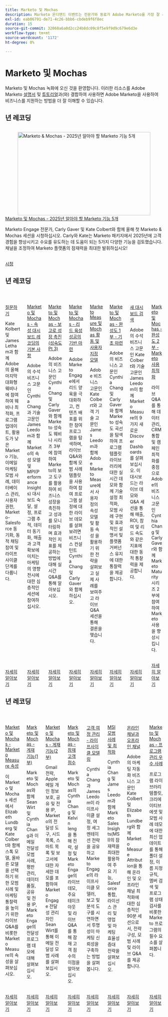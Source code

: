 ```yaml
---
title: Marketo 및 Mochas
description: Marketo 온디맨드 이벤트는 전문가와 동료가 Adobe Marketo을 가장 잘 사용하는 방법에 대한 생각과 아이디어를 공유한 비디오 라이브러리입니다.
exl-id: eab06791-de71-4c26-bbb6-cbdeb9f6f8ec
duration: 15
source-git-commit: 32060a6a0d2cc24b8dc09c8f5e9f9d9c679e6d3e
workflow-type: tm+mt
source-wordcount: '1172'
ht-degree: 0%

---
```


# Marketo 및 Mochas

Marketo 및 Mochas 녹화에 오신 것을 환영합니다. 이러한 리소스를 Adobe Marketo [설명서](https://experienceleague.adobe.com/docs/marketo-engage.html?lang=ko) 및 [튜토리얼](https://experienceleague.adobe.com/docs/marketo-learn/tutorials/overview.html?lang=ko)과(와) 결합하여 사용하면 Adobe Marketo을 사용하여 비즈니스를 지원하는 방법을 더 잘 이해할 수 있습니다.

## 년 레코딩

<!-- CARDS

{cta  = Watch}

* 2025/5-features-to-know.md
-->
<!-- START CARDS HTML - DO NOT MODIFY BY HAND -->
<div class="columns">
    <div class="column is-half-tablet is-half-desktop is-one-third-widescreen" aria-label="Marketo & Mochas - 5 Marketo Features to Know in 2025">
        <div class="card" style="height: 100%; display: flex; flex-direction: column; height: 100%;">
            <div class="card-image">
                <figure class="image x-is-16by9">
                    <a href="2025/5-features-to-know.md" title="Marketo &amp; Mochas - 2025년 알아야 할 Marketo 기능 5개" target="_blank" rel="referrer">
                        <img class="is-bordered-r-small" src="https://video.tv.adobe.com/v/3444165/?format=jpeg&nocache=1739487703491" alt="Marketo &amp; Mochas - 2025년 알아야 할 Marketo 기능 5개"
                             style="width: 100%; aspect-ratio: 16 / 9; object-fit: cover; overflow: hidden; display: block; margin: auto;">
                    </a>
                </figure>
            </div>
            <div class="card-content is-padded-small" style="display: flex; flex-direction: column; flex-grow: 1; justify-content: space-between;">
                <div class="top-card-content">
                    <p class="headline is-size-6 has-text-weight-bold">
                        <a href="2025/5-features-to-know.md" target="_blank" rel="referrer" title="Marketo &amp; Mochas - 2025년 알아야 할 Marketo 기능 5개">Marketo 및 Mochas - 2025년 알아야 할 Marketo 기능 5개</a>
                    </p>
                    <p class="is-size-6">Marketo Engage 전문가, Carly Gaver 및 Kate Colbert와 함께 올해 첫 Marketo &amp; Mochas 세션을 시청하십시오. Carly와 Kate는 Marketo 패키지에서 2025년에 고객 경험을 향상시키고 수요를 유도하는 데 도움이 되는 5가지 다양한 기능을 검토했습니다. 채널을 조정하여 Marketo 플랫폼의 잠재력을 최대한 발휘하십시오!</p>
                </div>
                <a href="2025/5-features-to-know.md" target="_blank" rel="referrer" class="spectrum-Button spectrum-Button--outline spectrum-Button--primary spectrum-Button--sizeM" style="align-self: flex-start; margin-top: 1rem;">
                    <span class="spectrum-Button-label has-no-wrap has-text-weight-bold">시청</span>
                </a>
            </div>
        </div>
    </div>
</div>
<!-- END CARDS HTML - DO NOT MODIFY BY HAND -->

## 년 레코딩

<!-- CARDS

* 2024/ask-me-anything.md
* 2024/attribution-dashboard-recording.md
* 2024/drive-growth-with-reporting.md
* 2024/lead-nurture-success.md
* 2024/marketo-measure-and-mochas-activities-and-custom-models.md
* 2024/maturity-part1-foundation.md
* 2024/new-discover-dashboard.md
* 2024/optimize-marketo-usage.md

-->
<!-- START CARDS HTML - DO NOT MODIFY BY HAND -->
<div class="columns">
    <div class="column is-half-tablet is-half-desktop is-one-third-widescreen" aria-label="Ask Me Anything">
        <div class="card" style="height: 100%; display: flex; flex-direction: column; height: 100%;">
            <div class="card-image">
                <figure class="image x-is-16by9">
                    <a href="2024/ask-me-anything.md" title="무엇이든 묻기" target="_blank" rel="referrer">
                        <img class="is-bordered-r-small" src="https://video.tv.adobe.com/v/3438195/?format=jpeg&nocache=1739487703914" alt="무엇이든 묻기"
                             style="width: 100%; aspect-ratio: 16 / 9; object-fit: cover; overflow: hidden; display: block; margin: auto;">
                    </a>
                </figure>
            </div>
            <div class="card-content is-padded-small" style="display: flex; flex-direction: column; flex-grow: 1; justify-content: space-between;">
                <div class="top-card-content">
                    <p class="headline is-size-6 has-text-weight-bold">
                        <a href="2024/ask-me-anything.md" target="_blank" rel="referrer" title="무엇이든 묻기">질문하기</a>
                    </p>
                    <p class="is-size-6">Kate Kolbert 및 James Letham과 함께 Adobe의 올해 마지막 대화형 웨비나에 참여하여 웨비나 최적화, 프로그램 업데이트, 활용도가 낮은 Marketo 기능, 이메일 마케팅 모범 사례, 데이터베이스 관리, 사용자 권한, Marketo-Salesforce 동기화, 동적 채팅 참여 및 라이프사이클 단계를 다룹니다.</p>
                </div>
                <a href="2024/ask-me-anything.md" target="_blank" rel="referrer" class="spectrum-Button spectrum-Button--outline spectrum-Button--primary spectrum-Button--sizeM" style="align-self: flex-start; margin-top: 1rem;">
                    <span class="spectrum-Button-label has-no-wrap has-text-weight-bold">자세히 알아보기</span>
                </a>
            </div>
        </div>
    </div>
    <div class="column is-half-tablet is-half-desktop is-one-third-widescreen" aria-label="Marketo & Mochas - Fundamentals of Attribution Dashboards Recording">
        <div class="card" style="height: 100%; display: flex; flex-direction: column; height: 100%;">
            <div class="card-image">
                <figure class="image x-is-16by9">
                    <a href="2024/attribution-dashboard-recording.md" title="Marketo 및 Mochas - 기여도 분석 대시보드 기록의 기본 사항" target="_blank" rel="referrer">
                        <img class="is-bordered-r-small" src="https://video.tv.adobe.com/v/3427255/?format=jpeg&nocache=1739487703898" alt="Marketo 및 Mochas - 기여도 분석 대시보드 기록의 기본 사항"
                             style="width: 100%; aspect-ratio: 16 / 9; object-fit: cover; overflow: hidden; display: block; margin: auto;">
                    </a>
                </figure>
            </div>
            <div class="card-content is-padded-small" style="display: flex; flex-direction: column; flex-grow: 1; justify-content: space-between;">
                <div class="top-card-content">
                    <p class="headline is-size-6 has-text-weight-bold">
                        <a href="2024/attribution-dashboard-recording.md" target="_blank" rel="referrer" title="Marketo 및 Mochas - 기여도 분석 대시보드 기록의 기본 사항">Marketo 및 Mochas - 속성 대시보드 레코딩의 기본 사항</a>
                    </p>
                    <p class="is-size-6">Adobe의 수석 비즈니스 고문인 Cynthia Chang과 기술 고문인 James Leedom과 함께 Marketo의 속성 모델 및 MPI(Performance Insights) 대시보드 숙달, 설정, 프로그램 추적, 데이터 동기화, 매출과 고객 확보에 미치는 마케팅의 영향 전시에 대한 심층적인 세션에 참여하십시오.</p>
                </div>
                <a href="2024/attribution-dashboard-recording.md" target="_blank" rel="referrer" class="spectrum-Button spectrum-Button--outline spectrum-Button--primary spectrum-Button--sizeM" style="align-self: flex-start; margin-top: 1rem;">
                    <span class="spectrum-Button-label has-no-wrap has-text-weight-bold">자세히 알아보기</span>
                </a>
            </div>
        </div>
    </div>
    <div class="column is-half-tablet is-half-desktop is-one-third-widescreen" aria-label="Marketo & Mochas - Driving Growth with Reporting (Maturity Pt 3)">
        <div class="card" style="height: 100%; display: flex; flex-direction: column; height: 100%;">
            <div class="card-image">
                <figure class="image x-is-16by9">
                    <a href="2024/drive-growth-with-reporting.md" title="Marketo 및 Mochas - 보고로 성장 주도(성숙도 Pt 3)" target="_blank" rel="referrer">
                        <img class="is-bordered-r-small" src="https://video.tv.adobe.com/v/3435407/?format=jpeg&nocache=1739487703946" alt="Marketo 및 Mochas - 보고로 성장 주도(성숙도 Pt 3)"
                             style="width: 100%; aspect-ratio: 16 / 9; object-fit: cover; overflow: hidden; display: block; margin: auto;">
                    </a>
                </figure>
            </div>
            <div class="card-content is-padded-small" style="display: flex; flex-direction: column; flex-grow: 1; justify-content: space-between;">
                <div class="top-card-content">
                    <p class="headline is-size-6 has-text-weight-bold">
                        <a href="2024/drive-growth-with-reporting.md" target="_blank" rel="referrer" title="Marketo 및 Mochas - 보고로 성장 주도(성숙도 Pt 3)">Marketo 및 Mochas - 보고로 성장 촉진(성숙도 Pt 3)</a>
                    </p>
                    <p class="is-size-6">Adobe의 비즈니스 고문인 Cynthia Chang 및 Carly Gaver와 함께 Marketo 성숙도 웨비나 시리즈 3부에 참여하여 Marketo의 보고 도구를 활용하여 비즈니스 성장을 촉진하고 성과를 모니터링하며 효과적인 지표를 제공하는 방법에 대해 실시간 Q&amp;A를 통해 알아보십시오.</p>
                </div>
                <a href="2024/drive-growth-with-reporting.md" target="_blank" rel="referrer" class="spectrum-Button spectrum-Button--outline spectrum-Button--primary spectrum-Button--sizeM" style="align-self: flex-start; margin-top: 1rem;">
                    <span class="spectrum-Button-label has-no-wrap has-text-weight-bold">자세히 알아보기</span>
                </a>
            </div>
        </div>
    </div>
    <div class="column is-half-tablet is-half-desktop is-one-third-widescreen" aria-label="Marketo & Mochas - Laying the Foundation for Lead Nurture Success">
        <div class="card" style="height: 100%; display: flex; flex-direction: column; height: 100%;">
            <div class="card-image">
                <figure class="image x-is-16by9">
                    <a href="2024/lead-nurture-success.md" title="Marketo 및 Mochas - 리드 육성 성공의 기반 마련" target="_blank" rel="referrer">
                        <img class="is-bordered-r-small" src="https://video.tv.adobe.com/v/3429436/?format=jpeg&nocache=1739487703955" alt="Marketo 및 Mochas - 리드 육성 성공의 기반 마련"
                             style="width: 100%; aspect-ratio: 16 / 9; object-fit: cover; overflow: hidden; display: block; margin: auto;">
                    </a>
                </figure>
            </div>
            <div class="card-content is-padded-small" style="display: flex; flex-direction: column; flex-grow: 1; justify-content: space-between;">
                <div class="top-card-content">
                    <p class="headline is-size-6 has-text-weight-bold">
                        <a href="2024/lead-nurture-success.md" target="_blank" rel="referrer" title="Marketo 및 Mochas - 리드 육성 성공의 기반 마련">Marketo 및 Mochas - 리드 육성 성공의 기반 마련</a>
                    </p>
                    <p class="is-size-6">Adobe Marketo Engage에서 리드 양육을 극대화하고, 컨텐츠 배포를 위한 참여 프로그램을 탐색하며, 라이브 Q&amp;A와 함께 모범 사례 템플릿을 사용하여 참여 프로그램 설정에 대한 라이브 데모를 살펴보려면 비즈니스 컨설턴트 Cynthia Chang 및 Carly Gaver와 함께하십시오.</p>
                </div>
                <a href="2024/lead-nurture-success.md" target="_blank" rel="referrer" class="spectrum-Button spectrum-Button--outline spectrum-Button--primary spectrum-Button--sizeM" style="align-self: flex-start; margin-top: 1rem;">
                    <span class="spectrum-Button-label has-no-wrap has-text-weight-bold">자세히 알아보기</span>
                </a>
            </div>
        </div>
    </div>
    <div class="column is-half-tablet is-half-desktop is-one-third-widescreen" aria-label="Marketo Measure & Mochas Activities and Custom Models">
        <div class="card" style="height: 100%; display: flex; flex-direction: column; height: 100%;">
            <div class="card-image">
                <figure class="image x-is-16by9">
                    <a href="2024/marketo-measure-and-mochas-activities-and-custom-models.md" title="Marketo Measure 및 Mochas 활동 및 사용자 지정 모델" target="_blank" rel="referrer">
                        <img class="is-bordered-r-small" src="https://video.tv.adobe.com/v/3432603/?format=jpeg&nocache=1739487703927" alt="Marketo Measure 및 Mochas 활동 및 사용자 지정 모델"
                             style="width: 100%; aspect-ratio: 16 / 9; object-fit: cover; overflow: hidden; display: block; margin: auto;">
                    </a>
                </figure>
            </div>
            <div class="card-content is-padded-small" style="display: flex; flex-direction: column; flex-grow: 1; justify-content: space-between;">
                <div class="top-card-content">
                    <p class="headline is-size-6 has-text-weight-bold">
                        <a href="2024/marketo-measure-and-mochas-activities-and-custom-models.md" target="_blank" rel="referrer" title="Marketo Measure 및 Mochas 활동 및 사용자 지정 모델">Marketo Measure 및 Mochas 활동 및 사용자 지정 모델</a>
                    </p>
                    <p class="is-size-6">Adobe 비즈니스 고문인 Kate Colbert와 고객 기술 고문인 James Leedom과 함께 Adobe Marketo Measure에서 사용자 정의 속성 모델 및 활동 속성 을 활용하기 위한 전략을 살펴보고 실제 사례를 보여주고 라이브 Q&amp;A 세션을 통해 결론을 맺습니다.</p>
                </div>
                <a href="2024/marketo-measure-and-mochas-activities-and-custom-models.md" target="_blank" rel="referrer" class="spectrum-Button spectrum-Button--outline spectrum-Button--primary spectrum-Button--sizeM" style="align-self: flex-start; margin-top: 1rem;">
                    <span class="spectrum-Button-label has-no-wrap has-text-weight-bold">자세히 알아보기</span>
                </a>
            </div>
        </div>
    </div>
    <div class="column is-half-tablet is-half-desktop is-one-third-widescreen" aria-label="Marketo & Mochas - Maturity Part 1 - Laying the Foundation">
        <div class="card" style="height: 100%; display: flex; flex-direction: column; height: 100%;">
            <div class="card-image">
                <figure class="image x-is-16by9">
                    <a href="2024/maturity-part1-foundation.md" title="Marketo &amp; Mochas - 완성도 1부 - 기초 마련" target="_blank" rel="referrer">
                        <img class="is-bordered-r-small" src="https://video.tv.adobe.com/v/3432499/?format=jpeg&nocache=1739487703936" alt="Marketo &amp; Mochas - 완성도 1부 - 기초 마련"
                             style="width: 100%; aspect-ratio: 16 / 9; object-fit: cover; overflow: hidden; display: block; margin: auto;">
                    </a>
                </figure>
            </div>
            <div class="card-content is-padded-small" style="display: flex; flex-direction: column; flex-grow: 1; justify-content: space-between;">
                <div class="top-card-content">
                    <p class="headline is-size-6 has-text-weight-bold">
                        <a href="2024/maturity-part1-foundation.md" target="_blank" rel="referrer" title="Marketo &amp; Mochas - 완성도 1부 - 기초 마련">Marketo 및 Mochas - 완성도 1부 - 기초 마련</a>
                    </p>
                    <p class="is-size-6">Adobe의 비즈니스 고문인 Cynthia Chang 및 Carly Gaver와 함께 Marketo 성숙도 곡선을 탐색하여 프로그램 템플릿 라이브러리에 대한 실시간 데모와 함께 기술 설정 최적화, 모범 사례 구현 및 효과적인 설명서 및 플랫폼 거버넌스 유지에 대한 통찰력을 제공합니다.</p>
                </div>
                <a href="2024/maturity-part1-foundation.md" target="_blank" rel="referrer" class="spectrum-Button spectrum-Button--outline spectrum-Button--primary spectrum-Button--sizeM" style="align-self: flex-start; margin-top: 1rem;">
                    <span class="spectrum-Button-label has-no-wrap has-text-weight-bold">자세히 알아보기</span>
                </a>
            </div>
        </div>
    </div>
    <div class="column is-half-tablet is-half-desktop is-one-third-widescreen" aria-label="New Discover Dashboards">
        <div class="card" style="height: 100%; display: flex; flex-direction: column; height: 100%;">
            <div class="card-image">
                <figure class="image x-is-16by9">
                    <a href="2024/new-discover-dashboard.md" title="새 대시보드 검색" target="_blank" rel="referrer">
                        <img class="is-bordered-r-small" src="https://video.tv.adobe.com/v/3428405/?format=jpeg&nocache=1739487703972" alt="새 대시보드 검색"
                             style="width: 100%; aspect-ratio: 16 / 9; object-fit: cover; overflow: hidden; display: block; margin: auto;">
                    </a>
                </figure>
            </div>
            <div class="card-content is-padded-small" style="display: flex; flex-direction: column; flex-grow: 1; justify-content: space-between;">
                <div class="top-card-content">
                    <p class="headline is-size-6 has-text-weight-bold">
                        <a href="2024/new-discover-dashboard.md" target="_blank" rel="referrer" title="새 대시보드 검색">새 대시보드 검색</a>
                    </p>
                    <p class="is-size-6">Adobe의 수석 비즈니스 고문인 Kate Colbert와 기술 고문인 James Leedom이 함께 Marketo Measure의 9가지 새로운 Discover Dashboards를 살펴보십시오. 이 대시보드는 라이브 데모와 Q&amp;A 세션을 통해 매출, ROI, 참여 및 리드 속도와 같은 지표에 대한 동적 통찰력을 제공합니다.</p>
                </div>
                <a href="2024/new-discover-dashboard.md" target="_blank" rel="referrer" class="spectrum-Button spectrum-Button--outline spectrum-Button--primary spectrum-Button--sizeM" style="align-self: flex-start; margin-top: 1rem;">
                    <span class="spectrum-Button-label has-no-wrap has-text-weight-bold">자세히 알아보기</span>
                </a>
            </div>
        </div>
    </div>
    <div class="column is-half-tablet is-half-desktop is-one-third-widescreen" aria-label="Marketo & Mochas - Maturity Part 2 - Optimizing Your Marketo Usage">
        <div class="card" style="height: 100%; display: flex; flex-direction: column; height: 100%;">
            <div class="card-image">
                <figure class="image x-is-16by9">
                    <a href="2024/optimize-marketo-usage.md" title="Marketo 및 Mochas - 완성도 2부 - Marketo 사용 최적화" target="_blank" rel="referrer">
                        <img class="is-bordered-r-small" src="https://video.tv.adobe.com/v/3434699/?format=jpeg&nocache=1739487703965" alt="Marketo 및 Mochas - 완성도 2부 - Marketo 사용 최적화"
                             style="width: 100%; aspect-ratio: 16 / 9; object-fit: cover; overflow: hidden; display: block; margin: auto;">
                    </a>
                </figure>
            </div>
            <div class="card-content is-padded-small" style="display: flex; flex-direction: column; flex-grow: 1; justify-content: space-between;">
                <div class="top-card-content">
                    <p class="headline is-size-6 has-text-weight-bold">
                        <a href="2024/optimize-marketo-usage.md" target="_blank" rel="referrer" title="Marketo 및 Mochas - 완성도 2부 - Marketo 사용 최적화">Marketo 및 Mochas - 완성도 2부 - Marketo 사용 최적화</a>
                    </p>
                    <p class="is-size-6">라이브 Q&amp;A를 통해 데이터 관리, CRM 통합 및 캠페인 최적화를 중점으로 Adobe의 비즈니스 고문인 Cynthia Chang 및 Carly Gaver와 함께 Marketo Maturity 시리즈 2부에 참여하여 Marketo 사용을 향상시킵니다.</p>
                </div>
                <a href="2024/optimize-marketo-usage.md" target="_blank" rel="referrer" class="spectrum-Button spectrum-Button--outline spectrum-Button--primary spectrum-Button--sizeM" style="align-self: flex-start; margin-top: 1rem;">
                    <span class="spectrum-Button-label has-no-wrap has-text-weight-bold">자세히 알아보기</span>
                </a>
            </div>
        </div>
    </div>
</div>
<!-- END CARDS HTML - DO NOT MODIFY BY HAND -->

## 년 레코딩

<!-- CARDS

* 2023/attribution.md
* 2023/deliverability-part-one.md
* 2023/deliverability-part-two.md
* 2023/lead-scoring.md
* 2023/lifecycle-modeling.md
* 2023/msi-best-practices.md
* 2023/online-offline.md
* 2023/program-management.md

-->
<!-- START CARDS HTML - DO NOT MODIFY BY HAND -->
<div class="columns">
    <div class="column is-half-tablet is-half-desktop is-one-third-widescreen" aria-label="Marketo and Mochas - Marketo Measure Attribution">
        <div class="card" style="height: 100%; display: flex; flex-direction: column; height: 100%;">
            <div class="card-image">
                <figure class="image x-is-16by9">
                    <a href="2023/attribution.md" title="Marketo 및 Mochas - Marketo Measure 속성" target="_blank" rel="referrer">
                        <img class="is-bordered-r-small" src="https://video.tv.adobe.com/v/3413506/?format=jpeg&nocache=1739487705172" alt="Marketo 및 Mochas - Marketo Measure 속성"
                             style="width: 100%; aspect-ratio: 16 / 9; object-fit: cover; overflow: hidden; display: block; margin: auto;">
                    </a>
                </figure>
            </div>
            <div class="card-content is-padded-small" style="display: flex; flex-direction: column; flex-grow: 1; justify-content: space-between;">
                <div class="top-card-content">
                    <p class="headline is-size-6 has-text-weight-bold">
                        <a href="2023/attribution.md" target="_blank" rel="referrer" title="Marketo 및 Mochas - Marketo Measure 속성">Marketo 및 Mochas - Marketo Measure 속성</a>
                    </p>
                    <p class="is-size-6">이 Marketo 및 Mochas 세션에서 Elizabeth Lundberg 및 Kate Colbert와 함께 스톡 모델, 올바른 모델을 선택하기 위한 모범 사례 및 마케팅 통찰력을 높이기 위한 라이브 Q&amp;A를 비롯한 Marketo Measure의 속성을 살펴보십시오.</p>
                </div>
                <a href="2023/attribution.md" target="_blank" rel="referrer" class="spectrum-Button spectrum-Button--outline spectrum-Button--primary spectrum-Button--sizeM" style="align-self: flex-start; margin-top: 1rem;">
                    <span class="spectrum-Button-label has-no-wrap has-text-weight-bold">자세히 알아보기</span>
                </a>
            </div>
        </div>
    </div>
    <div class="column is-half-tablet is-half-desktop is-one-third-widescreen" aria-label="Marketo and Mochas - Deliverability (Part 1)">
        <div class="card" style="height: 100%; display: flex; flex-direction: column; height: 100%;">
            <div class="card-image">
                <figure class="image x-is-16by9">
                    <a href="2023/deliverability-part-one.md" title="Marketo 및 Mochas - 전달성(1부)" target="_blank" rel="referrer">
                        <img class="is-bordered-r-small" src="https://video.tv.adobe.com/v/3416666/?format=jpeg&nocache=1739487705157" alt="Marketo 및 Mochas - 전달성(1부)"
                             style="width: 100%; aspect-ratio: 16 / 9; object-fit: cover; overflow: hidden; display: block; margin: auto;">
                    </a>
                </figure>
            </div>
            <div class="card-content is-padded-small" style="display: flex; flex-direction: column; flex-grow: 1; justify-content: space-between;">
                <div class="top-card-content">
                    <p class="headline is-size-6 has-text-weight-bold">
                        <a href="2023/deliverability-part-one.md" target="_blank" rel="referrer" title="Marketo 및 Mochas - 전달성(1부)">Marketo 및 Mochas - 게재 기능(1부)</a>
                    </p>
                    <p class="is-size-6">Marketo 및 Mochas와 함께 Sean Wirt 및 Cynthia Chang과 이메일 전달성 모범 사례, 평판 관리, 데이터 품질, 공유 및 전용 IP, Marketo Engage의 전달성 프로그램 데모에 대해 살펴보십시오.</p>
                </div>
                <a href="2023/deliverability-part-one.md" target="_blank" rel="referrer" class="spectrum-Button spectrum-Button--outline spectrum-Button--primary spectrum-Button--sizeM" style="align-self: flex-start; margin-top: 1rem;">
                    <span class="spectrum-Button-label has-no-wrap has-text-weight-bold">자세히 알아보기</span>
                </a>
            </div>
        </div>
    </div>
    <div class="column is-half-tablet is-half-desktop is-one-third-widescreen" aria-label="Marketo and Mochas - Deliverability (Part 2)">
        <div class="card" style="height: 100%; display: flex; flex-direction: column; height: 100%;">
            <div class="card-image">
                <figure class="image x-is-16by9">
                    <a href="2023/deliverability-part-two.md" title="Marketo 및 Mochas - 전달성(2부)" target="_blank" rel="referrer">
                        <img class="is-bordered-r-small" src="https://video.tv.adobe.com/v/3418668/?format=jpeg&nocache=1739487705183" alt="Marketo 및 Mochas - 전달성(2부)"
                             style="width: 100%; aspect-ratio: 16 / 9; object-fit: cover; overflow: hidden; display: block; margin: auto;">
                    </a>
                </figure>
            </div>
            <div class="card-content is-padded-small" style="display: flex; flex-direction: column; flex-grow: 1; justify-content: space-between;">
                <div class="top-card-content">
                    <p class="headline is-size-6 has-text-weight-bold">
                        <a href="2023/deliverability-part-two.md" target="_blank" rel="referrer" title="Marketo 및 Mochas - 전달성(2부)">Marketo 및 Mochas - 게재 기능(2부)</a>
                    </p>
                    <p class="is-size-6">Gmail 전략, Apple 메일 개인 정보 보호, 공유 및 전용 IP, Marketo의 전달성 도구, 시드 목록, 스마트 목록 및 보고서에 대한 자세한 데모를 포함하여 Marketo Engage 전달성 관리자인 Sean Wirt를 통해 이메일 전달성 모범 사례를 살펴보십시오.</p>
                </div>
                <a href="2023/deliverability-part-two.md" target="_blank" rel="referrer" class="spectrum-Button spectrum-Button--outline spectrum-Button--primary spectrum-Button--sizeM" style="align-self: flex-start; margin-top: 1rem;">
                    <span class="spectrum-Button-label has-no-wrap has-text-weight-bold">자세히 알아보기</span>
                </a>
            </div>
        </div>
    </div>
    <div class="column is-half-tablet is-half-desktop is-one-third-widescreen" aria-label="Marketo and Mochas - Lead Scoring">
        <div class="card" style="height: 100%; display: flex; flex-direction: column; height: 100%;">
            <div class="card-image">
                <figure class="image x-is-16by9">
                    <a href="2023/lead-scoring.md" title="Marketo 및 Mochas - 잠재 고객 점수" target="_blank" rel="referrer">
                        <img class="is-bordered-r-small" src="https://video.tv.adobe.com/v/3412722/?format=jpeg&nocache=1739487705204" alt="Marketo 및 Mochas - 잠재 고객 점수"
                             style="width: 100%; aspect-ratio: 16 / 9; object-fit: cover; overflow: hidden; display: block; margin: auto;">
                    </a>
                </figure>
            </div>
            <div class="card-content is-padded-small" style="display: flex; flex-direction: column; flex-grow: 1; justify-content: space-between;">
                <div class="top-card-content">
                    <p class="headline is-size-6 has-text-weight-bold">
                        <a href="2023/lead-scoring.md" target="_blank" rel="referrer" title="Marketo 및 Mochas - 잠재 고객 점수">Marketo 및 Mochas - 잠재 고객 점수</a>
                    </p>
                    <p class="is-size-6">Marketo 및 Mochas의 Cynthia Chang 및 Kelvin Ieng을 통해 전략, 설정 및 Marketo Engage의 라이브 데모, 주요 테이크 아웃 및 라이브 Q&amp;A를 통해 잠재 고객 점수의 이점을 알아보십시오.</p>
                </div>
                <a href="2023/lead-scoring.md" target="_blank" rel="referrer" class="spectrum-Button spectrum-Button--outline spectrum-Button--primary spectrum-Button--sizeM" style="align-self: flex-start; margin-top: 1rem;">
                    <span class="spectrum-Button-label has-no-wrap has-text-weight-bold">자세히 알아보기</span>
                </a>
            </div>
        </div>
    </div>
    <div class="column is-half-tablet is-half-desktop is-one-third-widescreen" aria-label="Customer Journey Management - Lifecycle Modeling">
        <div class="card" style="height: 100%; display: flex; flex-direction: column; height: 100%;">
            <div class="card-image">
                <figure class="image x-is-16by9">
                    <a href="2023/lifecycle-modeling.md" title="고객 여정 관리 - 라이프사이클 모델링" target="_blank" rel="referrer">
                        <img class="is-bordered-r-small" src="https://video.tv.adobe.com/v/3420763/?format=jpeg&nocache=1739487705221" alt="고객 여정 관리 - 라이프사이클 모델링"
                             style="width: 100%; aspect-ratio: 16 / 9; object-fit: cover; overflow: hidden; display: block; margin: auto;">
                    </a>
                </figure>
            </div>
            <div class="card-content is-padded-small" style="display: flex; flex-direction: column; flex-grow: 1; justify-content: space-between;">
                <div class="top-card-content">
                    <p class="headline is-size-6 has-text-weight-bold">
                        <a href="2023/lifecycle-modeling.md" target="_blank" rel="referrer" title="고객 여정 관리 - 라이프사이클 모델링">고객 여정 관리 - 라이프사이클 모델링</a>
                    </p>
                    <p class="is-size-6">Cynthia Chang과 James Leedom이 라이프사이클 설정, 여정 세그멘테이션 전략을 공유하고 Marketo Engage의 라이프사이클 모델러, 보고 및 분석 도구를 시연하면서 투명성이 마케팅 신뢰성을 구축하는 방법을 살펴봅니다.</p>
                </div>
                <a href="2023/lifecycle-modeling.md" target="_blank" rel="referrer" class="spectrum-Button spectrum-Button--outline spectrum-Button--primary spectrum-Button--sizeM" style="align-self: flex-start; margin-top: 1rem;">
                    <span class="spectrum-Button-label has-no-wrap has-text-weight-bold">자세히 알아보기</span>
                </a>
            </div>
        </div>
    </div>
    <div class="column is-half-tablet is-half-desktop is-one-third-widescreen" aria-label="MSI Best Practices and Optimization">
        <div class="card" style="height: 100%; display: flex; flex-direction: column; height: 100%;">
            <div class="card-image">
                <figure class="image x-is-16by9">
                    <a href="2023/msi-best-practices.md" title="MSI 모범 사례 및 최적화" target="_blank" rel="referrer">
                        <img class="is-bordered-r-small" src="https://video.tv.adobe.com/v/3422797?format=jpeg&nocache=1739487705195" alt="MSI 모범 사례 및 최적화"
                             style="width: 100%; aspect-ratio: 16 / 9; object-fit: cover; overflow: hidden; display: block; margin: auto;">
                    </a>
                </figure>
            </div>
            <div class="card-content is-padded-small" style="display: flex; flex-direction: column; flex-grow: 1; justify-content: space-between;">
                <div class="top-card-content">
                    <p class="headline is-size-6 has-text-weight-bold">
                        <a href="2023/msi-best-practices.md" target="_blank" rel="referrer" title="MSI 모범 사례 및 최적화">MSI 모범 사례 및 최적화</a>
                    </p>
                    <p class="is-size-6">Cynthia Chang 및 James Leedom과 함께 Marketo Sales Insights(MSI)의 잠재력을 최대한 활용하여 주요 기능, Salesforce 통합, 라이선스 관리 및 영업 및 마케팅 효율성 증대 전략을 살펴보십시오.</p>
                </div>
                <a href="2023/msi-best-practices.md" target="_blank" rel="referrer" class="spectrum-Button spectrum-Button--outline spectrum-Button--primary spectrum-Button--sizeM" style="align-self: flex-start; margin-top: 1rem;">
                    <span class="spectrum-Button-label has-no-wrap has-text-weight-bold">자세히 알아보기</span>
                </a>
            </div>
        </div>
    </div>
    <div class="column is-half-tablet is-half-desktop is-one-third-widescreen" aria-label="Online vs Offline Channels">
        <div class="card" style="height: 100%; display: flex; flex-direction: column; height: 100%;">
            <div class="card-image">
                <figure class="image x-is-16by9">
                    <a href="2023/online-offline.md" title="온라인 및 오프라인 채널" target="_blank" rel="referrer">
                        <img class="is-bordered-r-small" src="https://video.tv.adobe.com/v/3422363/?format=jpeg&nocache=1739487705213" alt="온라인 및 오프라인 채널"
                             style="width: 100%; aspect-ratio: 16 / 9; object-fit: cover; overflow: hidden; display: block; margin: auto;">
                    </a>
                </figure>
            </div>
            <div class="card-content is-padded-small" style="display: flex; flex-direction: column; flex-grow: 1; justify-content: space-between;">
                <div class="top-card-content">
                    <p class="headline is-size-6 has-text-weight-bold">
                        <a href="2023/online-offline.md" target="_blank" rel="referrer" title="온라인 및 오프라인 채널">온라인 채널과 오프라인 채널</a>
                    </p>
                    <p class="is-size-6">Adobe의 마케팅 자동화 비즈니스 고문인 Kate Colbert 및 Elizabeth Lundberg와 함께 Marketo Measure Attribution을 통해 온라인 및 오프라인 채널 최적화에 대한 심층적인 90분 세션으로서, 전략 구성, 모범 사례 및 라이브 Q&amp;A를 제공합니다.</p>
                </div>
                <a href="2023/online-offline.md" target="_blank" rel="referrer" class="spectrum-Button spectrum-Button--outline spectrum-Button--primary spectrum-Button--sizeM" style="align-self: flex-start; margin-top: 1rem;">
                    <span class="spectrum-Button-label has-no-wrap has-text-weight-bold">자세히 알아보기</span>
                </a>
            </div>
        </div>
    </div>
    <div class="column is-half-tablet is-half-desktop is-one-third-widescreen" aria-label="Marketo and Mochas - Program Management Best Practices">
        <div class="card" style="height: 100%; display: flex; flex-direction: column; height: 100%;">
            <div class="card-image">
                <figure class="image x-is-16by9">
                    <a href="2023/program-management.md" title="Marketo 및 Mochas - 프로그램 관리 우수 사례" target="_blank" rel="referrer">
                        <img class="is-bordered-r-small" src="https://video.tv.adobe.com/v/3425070/?format=jpeg&nocache=1739487705229" alt="Marketo 및 Mochas - 프로그램 관리 우수 사례"
                             style="width: 100%; aspect-ratio: 16 / 9; object-fit: cover; overflow: hidden; display: block; margin: auto;">
                    </a>
                </figure>
            </div>
            <div class="card-content is-padded-small" style="display: flex; flex-direction: column; flex-grow: 1; justify-content: space-between;">
                <div class="top-card-content">
                    <p class="headline is-size-6 has-text-weight-bold">
                        <a href="2023/program-management.md" target="_blank" rel="referrer" title="Marketo 및 Mochas - 프로그램 관리 우수 사례">Marketo 및 Mochas - 프로그램 관리 우수 사례</a>
                    </p>
                    <p class="is-size-6">프로그램 라이브러리 템플릿, 크리에이티브 에셋 및 모범 사례 데모에 대한 최신 업데이트를 통해 폴더 설정, 이름 지정 규칙, 멤버 검색 및 프로그램 상태 검사를 비롯한 Marketo 프로그램의 필수 요소를 살펴봅니다.</p>
                </div>
                <a href="2023/program-management.md" target="_blank" rel="referrer" class="spectrum-Button spectrum-Button--outline spectrum-Button--primary spectrum-Button--sizeM" style="align-self: flex-start; margin-top: 1rem;">
                    <span class="spectrum-Button-label has-no-wrap has-text-weight-bold">자세히 알아보기</span>
                </a>
            </div>
        </div>
    </div>
</div>
<!-- END CARDS HTML - DO NOT MODIFY BY HAND -->

<!--
>[!TIP]
>
>**All recorded sessions are listed in the navigation on the left**.
-->